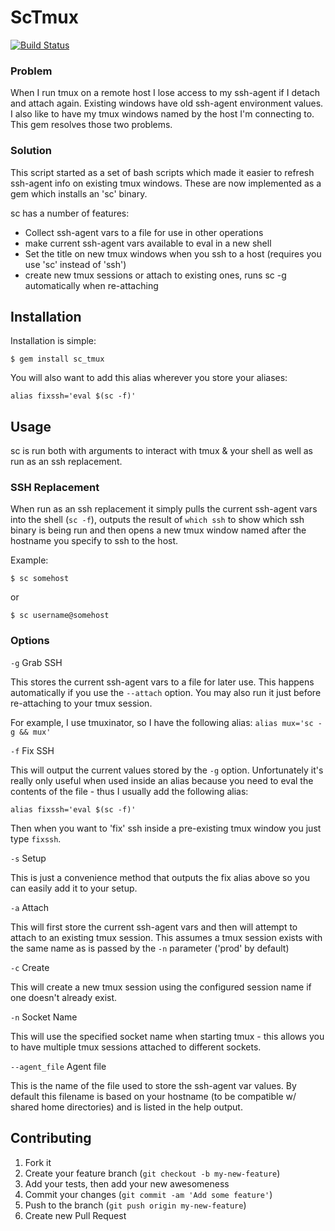 # ScTmux

[![Build Status](https://drone.io/github.com/adnichols/sc_tmux/status.png)](https://drone.io/github.com/adnichols/sc_tmux/latest) 

### Problem
When I run tmux on a remote host I lose access to my ssh-agent if I
detach and attach again. Existing windows have old ssh-agent environment
values. I also like to have my tmux windows named by the host I'm
connecting to. This gem resolves those two problems.

### Solution
This script started as a set of bash scripts which made it easier to
refresh ssh-agent info on existing tmux windows. These are now
implemented as a gem which installs an 'sc' binary.

sc has a number of features:

- Collect ssh-agent vars to a file for use in other operations
- make current ssh-agent vars available to eval in a new shell
- Set the title on new tmux windows when you ssh to a host (requires you
  use 'sc' instead of 'ssh')
- create new tmux sessions or attach to existing ones, runs sc -g
  automatically when re-attaching

## Installation

Installation is simple:

    $ gem install sc_tmux

You will also want to add this alias wherever you store your aliases:

    alias fixssh='eval $(sc -f)'
    
## Usage
sc is run both with arguments to interact with tmux & your shell as well
as run as an ssh replacement. 

### SSH Replacement
When run as an ssh replacement it simply
pulls the current ssh-agent vars into the shell (`sc -f`), outputs the
result of `which ssh` to show which ssh binary is being run and then
opens a new tmux window named after the hostname you specify to ssh to
the host. 

Example:

    $ sc somehost

or

    $ sc username@somehost

### Options

`-g` Grab SSH

This stores the current ssh-agent vars to a file for later use. This
happens automatically if you use the `--attach` option. You may also run
it just before re-attaching to your tmux session. 

For example, I use tmuxinator, so I have the following alias:
`alias mux='sc -g && mux'`

`-f` Fix SSH

This will output the current values stored by the `-g` option.
Unfortunately it's really only useful when used inside an alias because
you need to eval the contents of the file - thus I usually add the
following alias:

`alias fixssh='eval $(sc -f)'`

Then when you want to 'fix' ssh inside a pre-existing tmux window you
just type `fixssh`.

`-s` Setup

This is just a convenience method that outputs the fix alias above so
you can easily add it to your setup.

`-a` Attach

This will first store the current ssh-agent vars and then will attempt
to attach to an existing tmux session. This assumes a tmux session
exists with the same name as is passed by the `-n` parameter ('prod' by
default)

`-c` Create

This will create a new tmux session using the configured session name if
one doesn't already exist.  

`-n` Socket Name

This will use the specified socket name when starting tmux - this allows
you to have multiple tmux sessions attached to different sockets.

`--agent_file` Agent file

This is the name of the file used to store the ssh-agent var values. By
default this filename is based on your hostname (to be compatible w/
shared home directories) and is listed in the help output. 

## Contributing

1. Fork it
2. Create your feature branch (`git checkout -b my-new-feature`)
3. Add your tests, then add your new awesomeness
4. Commit your changes (`git commit -am 'Add some feature'`)
5. Push to the branch (`git push origin my-new-feature`)
6. Create new Pull Request

